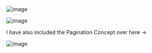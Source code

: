 ![image](https://github.com/kunalpandey1/Taaza-Khabar/assets/85732677/f6893964-bbb8-491a-926f-98989cfd6888)


![image](https://github.com/kunalpandey1/Taaza-Khabar/assets/85732677/b1d1abef-3b6d-4670-8e65-3d70cd07b653)

I have also included the Pagination Concept over here ->

![image](https://github.com/kunalpandey1/Taaza-Khabar/assets/85732677/e2342fab-c015-46b1-a82c-3736e2b3a2f7)

